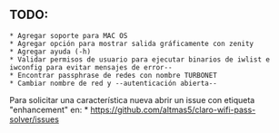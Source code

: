 TODO:
-----
	* Agregar soporte para MAC OS
	* Agregar opción para mostrar salida gráficamente con zenity
	* Agregar ayuda (-h)
	* Validar permisos de usuario para ejecutar binarios de iwlist e iwconfig para evitar mensajes de error--
	* Encontrar passphrase de redes con nombre TURBONET
	* Cambiar nombre de red y --autenticación abierta--

Para solicitar una característica nueva abrir un issue con etiqueta "enhancement" en: 
	* https://github.com/altmas5/claro-wifi-pass-solver/issues
